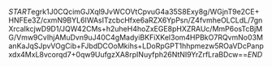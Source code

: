 $START$egrk1J0CQcimGJXql9JvWCOVtCpvuG4a35S8Exy8g/WGjnT9e2CE+HNFEe3Z/cxmN9BYL6IWAsITzcbcHfxe6aRZX6YpPsn/Z4fvmheOLCLdL/7gnXrcaIkcjwD9D1/JQW42CMs+h2uheH4hoZxEGE8pHXZRAUc/MmP6osTcBjMG/Vmw9CvIhjAMuDvn9uJ40C4gMadyiBKFiXKel3om4HPBkO7RQvmNo03ManKaJqSJpvVOgCib+FJbdDCOoMkihs+LDoRpGPT1hhpmezw5ROaVDcPanpxdx4MxL8vcorqd7+0qw9UufgzXA8rpINuyfph26NtNI9YrZrfLraBDcw==$END$